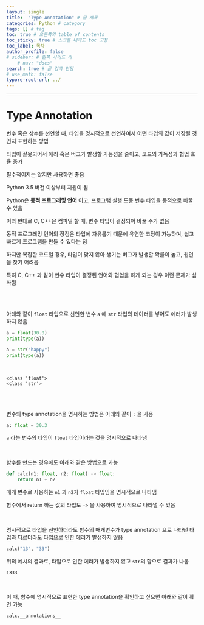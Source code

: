 ```yaml
---
layout: single
title:  "Type Annotation" # 글 제목
categories: Python # category
tags: [] # tag
toc: true # 오른쪽의 table of contents
toc_sticky: true # 스크롤 내려도 toc 고정
toc_label: 목차
author_profile: false
# sidebar: # 왼쪽 사이드 바
    # nav: "docs"
search: true # 글 검색 안됨
# use_math: false
typore-root-url: ../
---
```


****







# Type Annotation

변수 혹은 상수를 선언할 때, 타입을 명시적으로 선언하여서 어떤 타입의 값이 저장될 것인지 표현하는 방법

타입이 잘못되어서 에러 혹은 버그가 발생할 가능성을 줄이고, 코드의 가독성과 협업 효율 증가

필수적이지는 않지만 사용하면 좋음 



Python 3.5 버전 이상부터 지원이 됨



Python은 **동적 프로그래밍 언어** 이고, 프로그램 실행 도중 변수 타입을 동적으로 바꿀 수 있음

이와 반대로 C, C++은 컴파일 할 때, 변수 타입이 결정되어 바꿀 수가 없음



동적 프로그래밍 언어의 장점은 타입에 자유롭기 때문에 유연한 코딩이 가능하며, 쉽고 빠르게 프로그램을 만들 수 있다는 점

하지만 복잡한 코드일 경우, 타입이 맞지 않아 생기는 버그가 발생할 확률이 높고, 원인을 찾기 어려움

특히 C, C++ 과 같이 변수 타입이 결정된 언어와 협업을 하게 되는 경우 이런 문제가 심화됨



<br><br>



아래와 같이 `float` 타입으로 선언한 변수 `a` 에 `str` 타입의 데이터를 넣어도 에러가 발생하지 않음

```python
a = float(30.0)
print(type(a))

a = str("happy")
print(type(a))
```

<br>

```
<class 'float'>
<class 'str'>
```

<br><br>

변수의 type annotation을 명시하는 방법은 아래와 같이 `:` 을 사용

```python
a: float = 30.3 
```

`a` 라는 변수의 타입이 `float` 타입이라는 것을 명시적으로 나타냄



<br>

함수를 만드는 경우에도 아래와 같은 방법으로 가능

```python
def calc(n1: float, n2: float) -> float: 
    return n1 + n2
```

매개 변수로 사용하는 `n1` 과 `n2`가 `float` 타입임을 명시적으로 나타냄

함수에서 return 하는 값의 타입도 `->` 을 사용하여  명시적으로 나타낼 수 있음

<br>

명시적으로 타입을 선언하더라도 함수의 매개변수가 type annotation 으로 나타낸 타입과 다르더라도 타입으로 인한 에러가 발생하지 않음

```python
calc("13", "33")
```

위의 예시의 결과로, 타입으로 인한 에러가 발생하지 않고  `str`의 합으로 결과가 나옴

```
1333
```

<br>

이 때, 함수에 명시적으로 표현한 type annotation을 확인하고 싶으면 아래와 같이 확인 가능 

```python
calc.__annotations__
```

